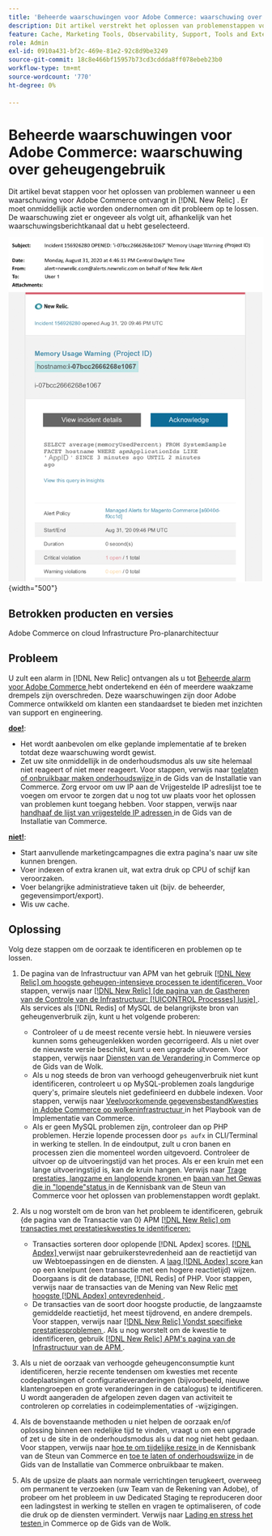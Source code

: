 ```yaml
---
title: 'Beheerde waarschuwingen voor Adobe Commerce: waarschuwing over geheugengebruik'
description: Dit artikel verstrekt het oplossen van problemenstappen voor wanneer u een alarm van de geheugenwaarschuwing voor Adobe Commerce in  [!DNL New Relic] ontvangt. Er moet onmiddellijk actie worden ondernomen om dit probleem op te lossen.
feature: Cache, Marketing Tools, Observability, Support, Tools and External Services
role: Admin
exl-id: 0910a431-bf2c-469e-81e2-92c8d9be3249
source-git-commit: 18c8e466bf15957b73cd3cddda8ff078ebeb23b0
workflow-type: tm+mt
source-wordcount: '770'
ht-degree: 0%

---
```


# Beheerde waarschuwingen voor Adobe Commerce: waarschuwing over geheugengebruik

Dit artikel bevat stappen voor het oplossen van problemen wanneer u een waarschuwing voor Adobe Commerce ontvangt in [!DNL New Relic] . Er moet onmiddellijk actie worden ondernomen om dit probleem op te lossen. De waarschuwing ziet er ongeveer als volgt uit, afhankelijk van het waarschuwingsberichtkanaal dat u hebt geselecteerd.

![ geheugenwaarschuwing ](../../assets/managed-alerts/memory-warning-magento-managed.png){width="500"}

## Betrokken producten en versies

Adobe Commerce on cloud Infrastructure Pro-planarchitectuur

## Probleem

U zult een alarm in [!DNL New Relic] ontvangen als u tot [ Beheerde alarm voor Adobe Commerce ](managed-alerts-for-magento-commerce.md) hebt ondertekend en één of meerdere waakzame drempels zijn overschreden. Deze waarschuwingen zijn door Adobe Commerce ontwikkeld om klanten een standaardset te bieden met inzichten van support en engineering.

<u>**doe!**</u>:

* Het wordt aanbevolen om elke geplande implementatie af te breken totdat deze waarschuwing wordt gewist.
* Zet uw site onmiddellijk in de onderhoudsmodus als uw site helemaal niet reageert of niet meer reageert. Voor stappen, verwijs naar [ toelaten of onbruikbaar maken onderhoudswijze ](https://experienceleague.adobe.com/nl/docs/commerce-operations/installation-guide/tutorials/maintenance-mode) in de Gids van de Installatie van Commerce. Zorg ervoor om uw IP aan de Vrijgestelde IP adreslijst toe te voegen om ervoor te zorgen dat u nog tot uw plaats voor het oplossen van problemen kunt toegang hebben. Voor stappen, verwijs naar [ handhaaf de lijst van vrijgestelde IP adressen ](https://experienceleague.adobe.com/nl/docs/commerce-operations/installation-guide/tutorials/maintenance-mode#maintain-the-list-of-exempt-ip-addresses) in de Gids van de Installatie van Commerce.

<u>**niet!**</u>:

* Start aanvullende marketingcampagnes die extra pagina&#39;s naar uw site kunnen brengen.
* Voer indexen of extra kranen uit, wat extra druk op CPU of schijf kan veroorzaken.
* Voer belangrijke administratieve taken uit (bijv. de beheerder, gegevensimport/export).
* Wis uw cache.

## Oplossing

Volg deze stappen om de oorzaak te identificeren en problemen op te lossen.

1. De pagina van de Infrastructuur van APM van het gebruik [[!DNL New Relic]  om hoogste geheugen-intensieve processen te identificeren. ](https://docs.newrelic.com/docs/infrastructure/infrastructure-ui-pages/infra-hosts-ui-page/) Voor stappen, verwijs naar [[!DNL New Relic]  [de pagina van de Gastheren van de Controle van de Infrastructuur: [!UICONTROL Processes] lusje] ](https://docs.newrelic.com/docs/infrastructure/infrastructure-ui-pages/infra-hosts-ui-page/#processes). Als services als [!DNL Redis] of MySQL de belangrijkste bron van geheugenverbruik zijn, kunt u het volgende proberen:

   * Controleer of u de meest recente versie hebt. In nieuwere versies kunnen soms geheugenlekken worden gecorrigeerd. Als u niet over de nieuwste versie beschikt, kunt u een upgrade uitvoeren. Voor stappen, verwijs naar [ Diensten van de Verandering ](https://experienceleague.adobe.com/nl/docs/commerce-on-cloud/user-guide/configure/service/services-yaml) in Commerce op de Gids van de Wolk.
   * Als u nog steeds de bron van verhoogd geheugenverbruik niet kunt identificeren, controleert u op MySQL-problemen zoals langdurige query&#39;s, primaire sleutels niet gedefinieerd en dubbele indexen. Voor stappen, verwijs naar [ Veelvoorkomende gegevensbestandKwesties in Adobe Commerce op wolkeninfrastructuur ](https://experienceleague.adobe.com/docs/commerce-operations/implementation-playbook/best-practices/maintenance/resolve-database-performance-issues.html?lang=nl-NL) in het Playbook van de Implementatie van Commerce.
   * Als er geen MySQL problemen zijn, controleer dan op PHP problemen. Herzie lopende processen door `ps aufx` in CLI/Terminal in werking te stellen. In de eindoutput, zult u cron banen en processen zien die momenteel worden uitgevoerd. Controleer de uitvoer op de uitvoeringstijd van het proces. Als er een kruin met een lange uitvoeringstijd is, kan de kruin hangen. Verwijs naar [ Trage prestaties, langzame en langlopende kronen ](https://experienceleague.adobe.com/nl/docs/commerce-knowledge-base/kb/troubleshooting/miscellaneous/slow-performance-slow-and-long-running-crons) en [ baan van het Gewas die in &quot;lopende&quot;status ](https://experienceleague.adobe.com/nl/docs/commerce-knowledge-base/kb/troubleshooting/miscellaneous/cron-job-is-stuck-in-running-status) in de Kennisbank van de Steun van Commerce voor het oplossen van problemenstappen wordt geplakt.

1. Als u nog worstelt om de bron van het probleem te identificeren, gebruik {de pagina van de Transactie van 0} APM [[!DNL New Relic]  om transacties met prestatieskwesties te identificeren:](https://docs.newrelic.com/docs/apm/applications-menu/monitoring/transactions-page-find-specific-performance-problems)

   * Transacties sorteren door oplopende [!DNL Apdex] scores. [[!DNL Apdex] ](https://docs.newrelic.com/docs/apm/new-relic-apm/apdex/apdex-measure-user-satisfaction) verwijst naar gebruikerstevredenheid aan de reactietijd van uw Webtoepassingen en de diensten. A [ laag  [!DNL Apdex]  score ](managed-alerts-for-magento-commerce-apdex-warning-alert.md) kan op een knelpunt (een transactie met een hogere reactietijd) wijzen. Doorgaans is dit de database, [!DNL Redis] of PHP. Voor stappen, verwijs naar de transacties van de Mening van New Relic [ met hoogste  [!DNL Apdex]  ontevredenheid ](https://docs.newrelic.com/docs/apm/new-relic-apm/apdex/view-your-apdex-score#apdex-dissat).
   * De transacties van de soort door hoogste productie, de langzaamste gemiddelde reactietijd, het meest tijdrovend, en andere drempels. Voor stappen, verwijs naar [[!DNL New Relic]  Vondst specifieke prestatiesproblemen ](https://docs.newrelic.com/docs/apm/applications-menu/monitoring/transactions-page-find-specific-performance-problems). Als u nog worstelt om de kwestie te identificeren, gebruik [[!DNL New Relic]  APM&#39;s pagina van de Infrastructuur van de APM ](https://docs.newrelic.com/docs/infrastructure/infrastructure-ui-pages/infra-hosts-ui-page/).

1. Als u niet de oorzaak van verhoogde geheugenconsumptie kunt identificeren, herzie recente tendensen om kwesties met recente codeplaatsingen of configuratieveranderingen (bijvoorbeeld, nieuwe klantengroepen en grote veranderingen in de catalogus) te identificeren. U wordt aangeraden de afgelopen zeven dagen van activiteit te controleren op correlaties in codeimplementaties of -wijzigingen.

1. Als de bovenstaande methoden u niet helpen de oorzaak en/of oplossing binnen een redelijke tijd te vinden, vraagt u om een upgrade of zet u de site in de onderhoudsmodus als u dat nog niet hebt gedaan. Voor stappen, verwijs naar [ hoe te om tijdelijke resize ](https://experienceleague.adobe.com/nl/docs/commerce-knowledge-base/kb/how-to/how-to-request-temporary-magento-upsize) in de Kennisbank van de Steun van Commerce en [ toe te laten of onderhoudswijze ](https://experienceleague.adobe.com/nl/docs/commerce-operations/installation-guide/tutorials/maintenance-mode) in de Gids van de Installatie van Commerce onbruikbaar te maken.

1. Als de upsize de plaats aan normale verrichtingen terugkeert, overweeg om permanent te verzoeken (uw Team van de Rekening van Adobe), of probeer om het probleem in uw Dedicated Staging te reproduceren door een ladingstest in werking te stellen en vragen te optimaliseren, of code die druk op de diensten vermindert. Verwijs naar [ Lading en stress het testen ](https://experienceleague.adobe.com/nl/docs/commerce-cloud-service/user-guide/develop/test/staging-and-production#load-and-stress-testing) in Commerce op de Gids van de Wolk.

